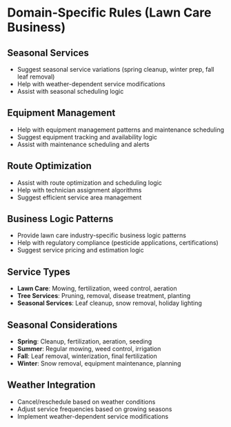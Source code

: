 # Domain-Specific Rules (Lawn Care Business)

## Seasonal Services
- Suggest seasonal service variations (spring cleanup, winter prep, fall leaf removal)
- Help with weather-dependent service modifications
- Assist with seasonal scheduling logic

## Equipment Management
- Help with equipment management patterns and maintenance scheduling
- Suggest equipment tracking and availability logic
- Assist with maintenance scheduling and alerts

## Route Optimization
- Assist with route optimization and scheduling logic
- Help with technician assignment algorithms
- Suggest efficient service area management

## Business Logic Patterns
- Provide lawn care industry-specific business logic patterns
- Help with regulatory compliance (pesticide applications, certifications)
- Suggest service pricing and estimation logic

## Service Types
- **Lawn Care**: Mowing, fertilization, weed control, aeration
- **Tree Services**: Pruning, removal, disease treatment, planting
- **Seasonal Services**: Leaf cleanup, snow removal, holiday lighting

## Seasonal Considerations
- **Spring**: Cleanup, fertilization, aeration, seeding
- **Summer**: Regular mowing, weed control, irrigation
- **Fall**: Leaf removal, winterization, final fertilization
- **Winter**: Snow removal, equipment maintenance, planning

## Weather Integration
- Cancel/reschedule based on weather conditions
- Adjust service frequencies based on growing seasons
- Implement weather-dependent service modifications
